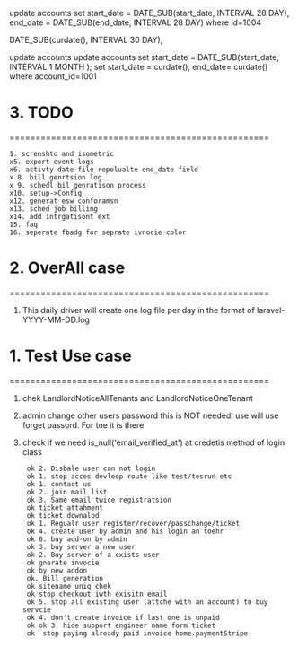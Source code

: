 
update accounts
set
start_date = DATE_SUB(start_date, INTERVAL 28 DAY),
end_date = DATE_SUB(end_date, INTERVAL 28 DAY)
where id=1004

DATE_SUB(curdate(), INTERVAL 30 DAY),

update accounts
update accounts
set start_date = DATE_SUB(start_date, INTERVAL 1 MONTH );
set  start_date = curdate(), end_date= curdate()
where account_id=1001


# 3. TODO
==================================================

	1. screnshto and isometric
	x5. export event logs
	x6. activty date file repolualte end_date field
	x 8. bill genrtsion log
	x 9. schedl bil genratison process
	x10. setup->Config
	x12. generat esw conforamsn
	x13. sched job billing
	x14. add intrgatisont ext
	15. faq
	16. seperate fbadg for seprate ivnocie color

# 2. OverAll case
==================================================
1. This daily driver will create one log file per day in the format of laravel-YYYY-MM-DD.log

# 1. Test Use case
==================================================
1. chek LandlordNoticeAllTenants and LandlordNoticeOneTenant
2. admin change other users password this is NOT needed! use will use forget passord. For tne it is there
3. check if we need is_null('email_verified_at') at credetis method of login class

		ok 2. Disbale user can not login
		ok 1. stop acces devleop route like test/tesrun etc
		ok 1. contact us
		ok 2. join mail list
		ok 3. Same email twice registratsion
		ok ticket attahment
		ok ticket downalod
		ok 1. Regualr user register/recover/passchange/ticket
		ok 4. create user by admin and his login an toehr
		ok 6. buy add-on by admin
		ok 3. buy server a new user
		ok 2. Buy server of a exists user
		ok gnerate invocie
		ok by new addon
		ok. Bill generation
		ok sitename uniq chek
		ok stop checkout iwth exisitn email
		ok 5. stop all existing user (attche with an account) to buy servcie
		ok 4. don't create invoice if last one is unpaid
		ok ok 3. hide support engineer name form ticket
		ok  stop paying already paid invoice home.paymentStripe

